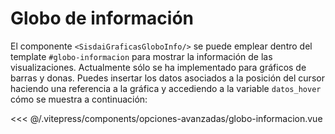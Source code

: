 <script setup>
      import GloboInfo from "../../../.vitepress/components/opciones-avanzadas/globo-informacion.vue"

</script>

# Globo de información

El componente `<SisdaiGraficasGloboInfo/>` se puede emplear dentro del template `#globo-informacion` para mostrar la información de las visualizaciones. Actualmente sólo se ha implementado para gráficos de barras y donas. Puedes insertar los datos asociados a la posición del cursor haciendo una referencia a la gráfica y accediendo a la variable `datos_hover` cómo se muestra a continuación:

<GloboInfo/>
<<< @/.vitepress/components/opciones-avanzadas/globo-informacion.vue
